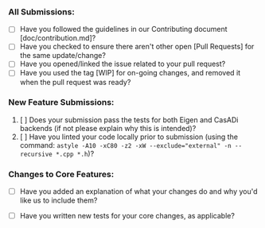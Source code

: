 ### All Submissions:

* [ ] Have you followed the guidelines in our Contributing document [doc/contribution.md]?
* [ ] Have you checked to ensure there aren't other open [Pull Requests] for the same update/change?
* [ ] Have you opened/linked the issue related to your pull request?
* [ ] Have you used the tag [WIP] for on-going changes, and removed it when the pull request was ready?

### New Feature Submissions:

1. [ ] Does your submission pass the tests for both Eigen and CasADi backends (if not please explain why this is intended)?
2. [ ] Have you linted your code locally prior to submission (using the command: `astyle -A10 -xC80 -z2 -xW --exclude="external" -n --recursive *.cpp *.h`)? 

### Changes to Core Features:

* [ ] Have you added an explanation of what your changes do and why you'd like us to include them?
* [ ] Have you written new tests for your core changes, as applicable?

